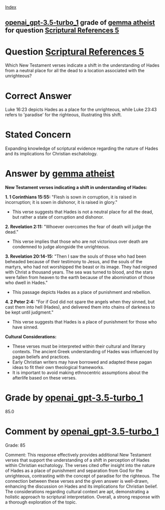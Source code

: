 
[Index](../../../../index.md)
## [openai_gpt-3.5-turbo_1](../../../grading_models/openai_gpt-3.5-turbo_1.md) grade of [gemma atheist](../../../answering_models/gemma_atheist.md) for question [Scriptural References 5](../../../questions/Scriptural_References_5.md)

# Question [Scriptural References 5](../../../questions/Scriptural_References_5.md)
Which New Testament verses indicate a shift in the understanding of Hades from a neutral place for all the dead to a location associated with the unrighteous?

# Correct Answer
Luke 16:23 depicts Hades as a place for the unrighteous, while Luke 23:43 refers to 'paradise' for the righteous, illustrating this shift.

# Stated Concern
Expanding knowledge of scriptural evidence regarding the nature of Hades and its implications for Christian eschatology.

# Answer by [gemma atheist](../../../answering_models/gemma_atheist.md)
**New Testament verses indicating a shift in understanding of Hades:**

**1. 1 Corinthians 15:55:** "Flesh is sown in corruption, it is raised in incorruption; it is sown in dishonor, it is raised in glory."

* This verse suggests that Hades is not a neutral place for all the dead, but rather a state of corruption and dishonor.

**2. Revelation 2:11:** "Whoever overcomes the fear of death will judge the dead."

* This verse implies that those who are not victorious over death are condemned to judge alongside the unrighteous.

**3. Revelation 20:14-15:** "Then I saw the souls of those who had been beheaded because of their testimony to Jesus, and the souls of the martyrs, who had not worshipped the beast or its image. They had reigned with Christ a thousand years. The sea was turned to blood, and the stars were fallen from heaven to the earth because of the abomination of those who dwell in Hades."

* This passage depicts Hades as a place of punishment and rebellion.

**4. 2 Peter 2:4:** "For if God did not spare the angels when they sinned, but cast them into hell (Hades), and delivered them into chains of darkness to be kept until judgment."

* This verse suggests that Hades is a place of punishment for those who have sinned.

**Cultural Considerations:**

* These verses must be interpreted within their cultural and literary contexts. The ancient Greek understanding of Hades was influenced by pagan beliefs and practices.
* Early Christian writers may have borrowed and adapted these pagan ideas to fit their own theological frameworks.
* It is important to avoid making ethnocentric assumptions about the afterlife based on these verses.

# Grade by [openai_gpt-3.5-turbo_1](../../../grading_models/openai_gpt-3.5-turbo_1.md)
85.0

# Comment by [openai_gpt-3.5-turbo_1](../../../grading_models/openai_gpt-3.5-turbo_1.md)
Grade: 85

Comment: This response effectively provides additional New Testament verses that support the understanding of a shift in perception of Hades within Christian eschatology. The verses cited offer insight into the nature of Hades as a place of punishment and separation from God for the unrighteous, contrasting with the concept of paradise for the righteous. The connection between these verses and the given answer is well-drawn, enhancing the discussion on Hades and its implications for Christian belief. The considerations regarding cultural context are apt, demonstrating a holistic approach to scriptural interpretation. Overall, a strong response with a thorough exploration of the topic.
